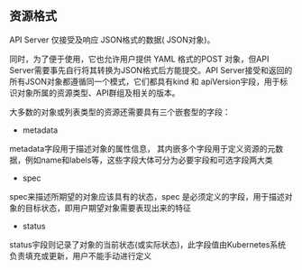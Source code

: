 ## 资源格式

API Server 仅接受及响应 JSON格式的数据\( JSON对象\)。

同时，为了便于使用，它也允许用户提供 YAML 格式的POST 对象，但API Server需要事先自行将其转换为JSON格式后方能提交。API Server接受和返回的所有JSON对象都遵循同一个模式，它们都具有kind 和 apiVersion宇段，用于标识对象所属的资源类型、API群组及相关的版本。

大多数的对象或列表类型的资源还需要具有三个嵌套型的字段：

* metadata

metadata字段用于描述对象的属性信息， 其内嵌多个字段用于定义资源的元数据，例如name和labels等，这些字段大体可分为必要宇段和可选字段两大类

* spec

spec来描述所期望的对象应该具有的状态，spec 是必须定义的字段，用于描述对象的目标状态，即用户期望对象需要表现出来的特征

* status

status宇段则记录了对象的当前状态\(或实际状态\)，此字段值由Kubernetes系统负责填充或更新，用户不能手动进行定义

